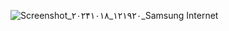 ![Screenshot_۲۰۲۴۱۰۱۸_۱۲۱۹۲۰_Samsung Internet](https://github.com/user-attachments/assets/1da46fd2-5173-4247-a643-f22eeed6cd28)

